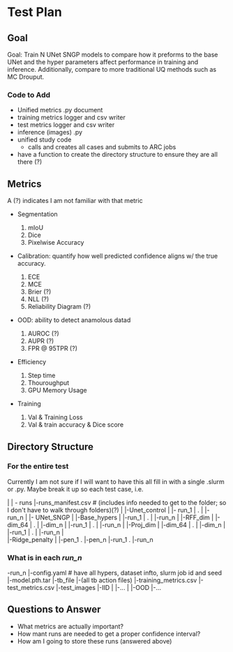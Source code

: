# Test Plan

## Goal
Goal: Train N UNet SNGP models to compare how it preforms to the base UNet and the hyper parameters affect performance in training and inference. Additionally, compare to more traditional UQ methods such as MC Drouput.

### Code to Add
- Unified metrics .py document
- training metrics logger and csv writer
- test metrics logger and csv writer
- inference (images) .py
- unified study code
    - calls and creates all cases and submits to ARC jobs
- have a function to create the directory structure to ensure they are all there (?)

## Metrics
A (?) indicates I am not familiar with that metric
- Segmentation
    1. mIoU
    2. Dice
    3. Pixelwise Accuracy

- Calibration: quantify how well predicted confidence aligns w/ the true accuracy.
    1. ECE
    2. MCE
    3. Brier    (?)
    4. NLL      (?)
    5. Reliability Diagram  (?)

- OOD: ability to detect anamolous datad
    1. AUROC        (?)
    2. AUPR         (?)
    3. FPR @ 95TPR  (?)

- Efficiency
    1. Step time
    2. Thouroughput
    3. GPU Memory Usage

- Training
    1. Val & Training Loss
    2. Val & train accuracy & Dice score

## Directory Structure
### For the entire test
Currently I am not sure if I will want to have this all fill in with a single .slurm or .py. Maybe break it up so each test case, i.e.

|
| - runs
    |-runs_manifest.csv # (includes info needed to get to the folder; so I don't have to walk through folders)(?)
    |
    |-Unet_control
    |    |- run_1
    |    .
    |    |- run_n
    |
    |- UNet_SNGP
        |
        |-Base_hypers
        |   |-run_1
        |   .
        |   |-run_n
        |
        |-RFF_dim
        |    |-dim_64
        |    .
        |    |-dim_n
        |        |-run_1
        |        .
        |        |-run_n
        |
        |-Proj_dim
        |   |-dim_64
        |   .
        |    |-dim_n
        |        |-run_1
        |        .
        |        |-run_n
        |        
        |-Ridge_penalty
        |   |-pen_1
            .
            |-pen_n
                |-run_1
                .
                |-run_n

### What is in each *run_n*
-run_n
    |-config.yaml # have all hypers, dataset infto, slurm job id and seed
    |-model.pth.tar
    |-tb_file
    |-(all tb action files)
    |-training_metrics.csv
    |-test_metrics.csv
    |-test_images
        |-IID
        |   |-...
        |
        |-OOD
            |-...


## Questions to Answer
- What metrics are actually important?
- How mant runs are needed to get a proper confidence interval?
- How am I going to store these runs (answered above)